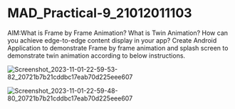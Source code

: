 # MAD_Practical-9_21012011103

AIM:What is Frame by Frame Animation? What is Twin Animation? How can you achieve edge-to-edge content display in your app? Create Android Application to demonstrate Frame by frame animation and splash screen to demonstrate twin animation according to below instructions.


![Screenshot_2023-11-01-22-59-53-82_20721b7b21cddbc17eab70d225eee607](https://github.com/Rohan3429/MAD_Practical-9_21012011103/assets/98172369/60f4564f-36bd-4db5-b50f-e3f82b97a576)

![Screenshot_2023-11-01-22-59-48-80_20721b7b21cddbc17eab70d225eee607](https://github.com/Rohan3429/MAD_Practical-9_21012011103/assets/98172369/a37e9031-6ffb-44d3-9109-f4658b04c74f)
